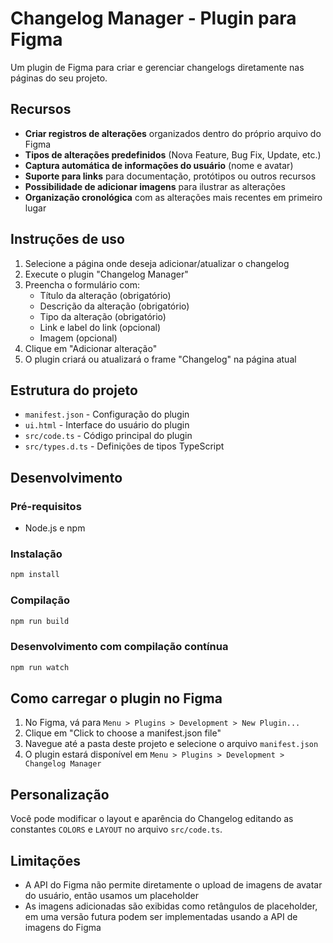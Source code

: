 # Changelog Manager - Plugin para Figma

Um plugin de Figma para criar e gerenciar changelogs diretamente nas páginas do seu projeto.

## Recursos

- **Criar registros de alterações** organizados dentro do próprio arquivo do Figma
- **Tipos de alterações predefinidos** (Nova Feature, Bug Fix, Update, etc.)
- **Captura automática de informações do usuário** (nome e avatar)
- **Suporte para links** para documentação, protótipos ou outros recursos
- **Possibilidade de adicionar imagens** para ilustrar as alterações
- **Organização cronológica** com as alterações mais recentes em primeiro lugar

## Instruções de uso

1. Selecione a página onde deseja adicionar/atualizar o changelog
2. Execute o plugin "Changelog Manager"
3. Preencha o formulário com:
   - Título da alteração (obrigatório)
   - Descrição da alteração (obrigatório)
   - Tipo da alteração (obrigatório)
   - Link e label do link (opcional)
   - Imagem (opcional)
4. Clique em "Adicionar alteração"
5. O plugin criará ou atualizará o frame "Changelog" na página atual

## Estrutura do projeto

- `manifest.json` - Configuração do plugin
- `ui.html` - Interface do usuário do plugin
- `src/code.ts` - Código principal do plugin
- `src/types.d.ts` - Definições de tipos TypeScript

## Desenvolvimento

### Pré-requisitos

- Node.js e npm

### Instalação

```bash
npm install
```

### Compilação

```bash
npm run build
```

### Desenvolvimento com compilação contínua

```bash
npm run watch
```

## Como carregar o plugin no Figma

1. No Figma, vá para `Menu > Plugins > Development > New Plugin...`
2. Clique em "Click to choose a manifest.json file"
3. Navegue até a pasta deste projeto e selecione o arquivo `manifest.json`
4. O plugin estará disponível em `Menu > Plugins > Development > Changelog Manager`

## Personalização

Você pode modificar o layout e aparência do Changelog editando as constantes `COLORS` e `LAYOUT` no arquivo `src/code.ts`.

## Limitações

- A API do Figma não permite diretamente o upload de imagens de avatar do usuário, então usamos um placeholder
- As imagens adicionadas são exibidas como retângulos de placeholder, em uma versão futura podem ser implementadas usando a API de imagens do Figma 